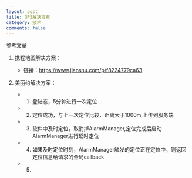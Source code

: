 ```yaml
---
layout: post
title: GPS解决方案
category: 技术
comments: false
---
```


参考文章

1. 携程地图解决方案：
	* 链接：<https://www.jianshu.com/p/f8224779ca63>
 
2. 美丽约解决方案：
	* 1. 登陆态，5分钟进行一次定位
	* 2. 定位成功，与上一次定位比较，距离大于1000m,上传到服务端
	* 3. 软件中及时定位，取消掉AlarmManager,定位完成后启动AlarmManager进行延时定位
	* 4. 如果及时定位时刻，AlarmManager触发的定位正在定位中，则返回定位信息给请求的全局callback
	* 5. 




